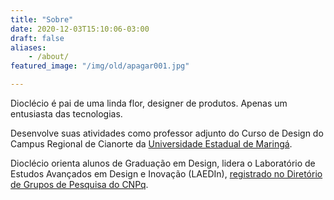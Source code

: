 ```yaml
---
title: "Sobre"
date: 2020-12-03T15:10:06-03:00
draft: false
aliases:
    - /about/
featured_image: "/img/old/apagar001.jpg"

---
```


Dioclécio é pai de uma linda flor, designer de produtos. Apenas um entusiasta das tecnologias. 

Desenvolve suas atividades como professor adjunto do Curso de Design do Campus Regional de Cianorte da [Universidade Estadual de Maringá](https://www.uem.br). 

Dioclécio orienta alunos de Graduação em Design, lidera o Laboratório de Estudos Avançados em Design e Inovação (LAEDIn), [registrado no Diretório de Grupos de Pesquisa do CNPq](http://dgp.cnpq.br/dgp/espelhogrupo/1698611807060492).
